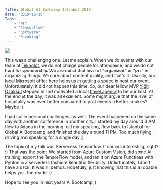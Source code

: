 ```yaml
---
Title: Global AI Bootcamp Istanbul 2019
date: "2019-12-18" 
Tags: 
    - "AI"
    - "Tensorflow"
    - "Software"
    - "Speaking"
---
```


![](/media/2019/20191217_211021_web.jpg)   

This was a challenging one. Let me explain. When we do events with our team at [Teknolot](https://www.meetup.com/Teknolot/events/267080760/), we do not charge people for attendance, and we do not hunt for sponsorship. We are not at that level of "organized" or "pro" in organizing things. We care about content quality, and that's it. Usually, our local Microsoft office here helps us in getting a space to host our event. Unfortunately, it did not happen this time. So, our dear fellow MVP [Yiğit Özaksüt](https://twitter.com/ozaksuty) stepped in and motivated a local [travel agency](https://www.setur.com.tr/) to be our host. At the end of the day, it was all excellent. Some might argue that the level of hospitality was even better compared to past events :) Better cookies? Maybe :)

I had some personal challenges, as well. The event happened on the same day with another conference in another city. I started my day around 3 AM, flew to Adana in the morning, did my speaking, flew back to Istanbul for Global AI Bootcamp, and finished the day around 11 PM. Too much flying, driving and speaking for a single day :)

The topic of my talk was Serverless Tensorflow. It sounds interesting, right? :) That was the point. We started from Azure Custom Vision, did some AI training, export the TensorFlow model, and ran it on Azure Functions with Pyhton in a serverless fashion! Beautiful flexibility. Unfortunately, I don't have a deck. It was all demos. Hopefully, just knowing that this is all doable helps you, the reader :)

Hope to see you in next years AI Bootcamp ;)